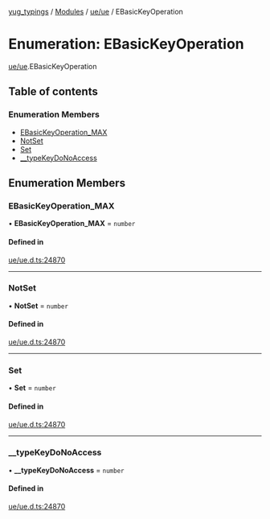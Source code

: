[yug_typings](../README.md) / [Modules](../modules.md) / [ue/ue](../modules/ue_ue.md) / EBasicKeyOperation

# Enumeration: EBasicKeyOperation

[ue/ue](../modules/ue_ue.md).EBasicKeyOperation

## Table of contents

### Enumeration Members

- [EBasicKeyOperation\_MAX](ue_ue.EBasicKeyOperation.md#ebasickeyoperation_max)
- [NotSet](ue_ue.EBasicKeyOperation.md#notset)
- [Set](ue_ue.EBasicKeyOperation.md#set)
- [\_\_typeKeyDoNoAccess](ue_ue.EBasicKeyOperation.md#__typekeydonoaccess)

## Enumeration Members

### EBasicKeyOperation\_MAX

• **EBasicKeyOperation\_MAX** = `number`

#### Defined in

[ue/ue.d.ts:24870](https://github.com/YugMetaverse/yug_typings/blob/b7d9b19/ue/ue.d.ts#L24870)

___

### NotSet

• **NotSet** = `number`

#### Defined in

[ue/ue.d.ts:24870](https://github.com/YugMetaverse/yug_typings/blob/b7d9b19/ue/ue.d.ts#L24870)

___

### Set

• **Set** = `number`

#### Defined in

[ue/ue.d.ts:24870](https://github.com/YugMetaverse/yug_typings/blob/b7d9b19/ue/ue.d.ts#L24870)

___

### \_\_typeKeyDoNoAccess

• **\_\_typeKeyDoNoAccess** = `number`

#### Defined in

[ue/ue.d.ts:24870](https://github.com/YugMetaverse/yug_typings/blob/b7d9b19/ue/ue.d.ts#L24870)

